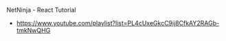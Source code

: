 NetNinja - React Tutorial

- https://www.youtube.com/playlist?list=PL4cUxeGkcC9ij8CfkAY2RAGb-tmkNwQHG
